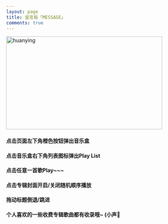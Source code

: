 ```yaml
---
layout: page
title: 留言板「MESSAGE」
comments: true 
---
```


<!-- <img src="https://robotkang-1257995526.cos.ap-chengdu.myqcloud.com/2345%E6%88%AA%E5%9B%BE20170318141303_%E7%9C%8B%E5%9B%BE%E7%8E%8B.jpg" width="360" height="250" alt="huanying"/> -->
<!-- <img src="https://drive.google.com/uc?export=download&id=1r53GXXa4QnCaeVcb73z6U9CF_Hcxwxn1" width="420" height="250" alt="huanying"/> -->
<img src="https://drive.google.com/uc?export=download&id=1dqT_342e540eBAG5cNMht7zKLug_Hagr" width="420" height="250" alt="huanying"/>

<p><h4>点击页面左下角橙色按钮弹出音乐盒</h4>     
<P><h4>点击音乐盒右下角列表图标弹出Play List</h4>
<p><h4>点击任意一首歌Play~~~</h4>   
<p><h4>点击专辑封面开启/关闭随机顺序播放</h4>
<p><h4>拖动标题倒退/跳进</h4>
<p><h4>个人喜欢的一些收费专辑歌曲都有收录哦~ (小声👀</h4>

<!-- <p><h4>有什么话要对我说吗？</h4>     
<P><h4>这里是你畅所欲言的地方，可以咨询，</h4>
<p><h4>可以交流，可以感叹，可以发飙，但不可以订外卖 、、、</h4>    -->

<!-- <div class="text-center" style="margin-top: 15px;">
    <img src="https://robotkang-1257995526.cos.ap-chengdu.myqcloud.com/%E5%A4%9A%E5%90%88%E4%B8%80%E6%89%93%E8%B5%8F%E4%BA%8C%E7%BB%B4%E7%A0%81.png" width="128" height="128" title="支付宝、微信、手机QQ扫码打赏">
</div>

<p>
<img src="https://robotkang-1257995526.cos.ap-chengdu.myqcloud.com/log_yuan.png" width="20" height="20" alt="photos" style="display:inline;margin-bottom: -5px;"/>
<a href="/donation/" target="_blank" style="text-decoration:none;color:#FF4500">赞助光荣榜</a> &nbsp;&nbsp;
<img src="https://robotkang-1257995526.cos.ap-chengdu.myqcloud.com/log_yuan.png" width="20" height="20" alt="photos" style="display:inline;margin-bottom: -5px;"/>
<a href="/dsimg/" style="color:#FF4500" target="_blank" style="text-decoration:none">Donation</a> &nbsp;&nbsp;
<p>花径不曾缘客扫，蓬门今始为君开！
我一直相信，所有的相遇都是一种缘分。能够看到这些文字，我们之间就已经产生了些不可言喻，却又令人期待的微妙联系。

虽然不知文字维系的缘分会有多长。
既然来了，请尽量享受O(∩_∩)O~。 -->




<!-- <audio autoplay="autopaly" controls="controls" loop="loop"  preload="auto" id="audio1">
	<source src="http://music.163.com/song/media/outer/url?id=1412142634.mp3" type="audio/mp3">你的浏览器不支持audio标签</a>
	</audio>

<div>   -->
           
 
<!-- <object width="330" height="180" data="http://music.163.com/style/swf/widget.swf?sid=441877316&type=0&auto=1&width=310&height=430" type="application/x-shockwave-flash"></object>  
          
  </div>  -->



<!-- <div id="QPlayer" class="QPlayer">
<div id="pContent">
	<div id="player">
<span class="cover"></span>
<div class="ctrl">
<div class="musicTag marquee">
<strong>Title</strong>
<span> - </span>
<span class="artist">Artist</span>
</div>
<div class="progress">
<div class="timer left">0:00</div>
<div class="contr">
<div class="rewind icon"></div>
<div class="playback icon"></div>
<div class="fastforward icon"></div>
</div>
<div class="right">
<div class="liebiao icon"></div>
</div>
</div>
</div>
</div>
	<div class="ssBtn">
	        <div class="adf"></div>
    </div>
</div>
<ol id="playlist"></ol>
</div>

<script src="/js/jquery.min.js"></script>
<script src="/js/jquery.marquee.min.js"></script>

<script>
	var	playlist = [
{title:"Hey Jude",artist:"The Beatles",mp3:"http://music.163.com/song/media/outer/url?id=1412142634.mp3",cover:"https://p1.music.126.net/kuYbl0-jocTv-FrOCOWbGQ==/109951164580527394.jpg?param=130y130",},
{title:"Let it Be",artist:"The Beatles",mp3:"http://freetyst.nf.migu.cn/public/product5th/product27/2018/12/29/2018%E5%B9%B403%E6%9C%8821%E6%97%A517%E7%82%B924%E5%88%86%E7%B4%A7%E6%80%A5%E5%86%85%E5%AE%B9%E5%87%86%E5%85%A5%E6%AD%A3%E4%B8%9C54%E9%A6%96/%E6%A0%87%E6%B8%85%E9%AB%98%E6%B8%85/MP3_320_16_Stero/6005669Z1DR.mp3?channelid=03&k=d182b2ab68115487&t=1583592611&msisdn=39325cb7-72db-4499-94cb-6a01ae6a7df5",cover:"https://cdnmusic.migu.cn/picture/2019/1128/1714/AL3024a28cea2d484b9715c5f823ec0428.jpg",},
{title:"With A Little Help",artist:"The Beatles",mp3:"http://freetyst.nf.migu.cn/public/product5th/product34/2019/07/2217/2019%E5%B9%B403%E6%9C%8805%E6%97%A518%E7%82%B952%E5%88%86%E5%86%85%E5%AE%B9%E5%87%86%E5%85%A5%E6%AD%A3%E4%B8%9C65%E9%A6%96/%E6%A0%87%E6%B8%85%E9%AB%98%E6%B8%85/MP3_320_16_Stero/6005669Z1GA.mp3?channelid=03&k=2bdae21f88ba967c&t=1583593113&msisdn=aa28e46a-4b39-49ea-9760-5a27cdffeefe",cover:"https://cdnmusic.migu.cn/picture/2019/1128/1714/ALd6281acca3d749f292f71861e947b5de.jpg",},
{title:"Believer",artist:"Imagine Dragons",mp3:"http://music.163.com/song/media/outer/url?id=1338149101",cover:"https://p2.music.126.net/0_YzqMGHrDXU9C277IFerA==/109951163783209324.jpg?param=130y130",},
{title:"Natural",artist:"Imagine Dragons",mp3:"http://freetyst.nf.migu.cn/public/product5th/product27/2018/12/21/%E9%A2%84%E7%95%99%E6%95%B0%E5%AD%97%E4%B8%93%E8%BE%91cpid%E4%B8%BA600566%E7%9A%84%E6%95%B0%E6%8D%AE/%E6%A0%87%E6%B8%85%E9%AB%98%E6%B8%85/MP3_320_16_Stero/6005669Z17R.mp3?channelid=03&k=6690a06f4a92eb00&t=1583590331&msisdn=fe92116a-0f90-4dde-a269-d2467d08a37f",cover:"https://cdnmusic.migu.cn/picture/2019/1128/1714/AL805dc68530eb404ca29e4ceb79bacb69.jpg",},
{title:"稻香",artist:"周杰伦",mp3:"http://freetyst.nf.migu.cn/public/product5th/product35/2019/10/1420/2009%E5%B9%B406%E6%9C%8826%E6%97%A5%E5%8D%9A%E5%B0%94%E6%99%AE%E6%96%AF/%E6%A0%87%E6%B8%85%E9%AB%98%E6%B8%85/MP3_320_16_Stero/60054702010.mp3?channelid=03&k=9a365191f41ea24c&t=1583583275&msisdn=1fe2411a-7032-4518-b7ac-11c450d136d8",cover:"https://p1.music.126.net/HBanuZpt8SD2kf15AFa6Og==/109951163200234839.jpg?param=130y130",},
{title:"红尘客栈",artist:"周杰伦",mp3:"http://freetyst.nf.migu.cn/public/product5th/product35/2019/09/2421/2012%E5%B9%B412%E6%9C%885%E6%97%A5%E7%B4%A7%E6%80%A5%E5%87%86%E5%85%A5%E7%BA%B5%E6%A8%AA%E4%B8%96%E4%BB%A31%E9%A6%96/%E6%A0%87%E6%B8%85%E9%AB%98%E6%B8%85/MP3_320_16_Stero/60054703841.mp3?channelid=03&k=6054fd64a932d811&t=1583590417&msisdn=78835ef1-28dd-469c-878b-8a358f842ced",cover:"https://cdnmusic.migu.cn/picture/2019/1106/1928/AL390dd6c7bfbd4d7a8aef1ef0e9b09fdd.jpg",},
{title:"七里香",artist:"周杰伦",mp3:"http://freetyst.nf.migu.cn/public/product5th/product35/2019/10/1618/2009%E5%B9%B406%E6%9C%8826%E6%97%A5%E5%8D%9A%E5%B0%94%E6%99%AE%E6%96%AF/%E6%A0%87%E6%B8%85%E9%AB%98%E6%B8%85/MP3_320_16_Stero/60054701934.mp3?channelid=03&k=fa7e345234766a2b&t=1583583822&msisdn=ea16b256-0ec9-43c9-9d4e-a5846055da18",cover:"https://p1.music.126.net/P1goeQ7SoxEkFsb4ZDijMw==/7746059418324672.jpg?param=130y130",},
{title:"一路向北",artist:"周杰伦",mp3:"http://freetyst.nf.migu.cn/public/product11/2018/06/21/2009%E5%B9%B406%E6%9C%8826%E6%97%A5%E5%8D%9A%E5%B0%94%E6%99%AE%E6%96%AF/%E6%AD%8C%E6%9B%B2%E4%B8%8B%E8%BD%BD/MP3_320_16_Stero/%E4%B8%80%E8%B7%AF%E5%90%91%E5%8C%97-%E5%91%A8%E6%9D%B0%E4%BC%A6.mp3?channelid=03&k=7d7c7e89e9311dc7&t=1583584181&msisdn=63fe524a-b968-429f-b5eb-8ad3a08a92be",cover:"https://cdnmusic.migu.cn/picture/2019/1125/1028/ALe2de34dab7c04adc8cd48025339c46c5.jpg",},
{title:"告白气球",artist:"周杰伦",mp3:"http://freetyst.nf.migu.cn/public/product5th/product28/2019/02/12/2016%E5%B9%B408%E6%9C%8815%E6%97%A509%E7%82%B919%E5%88%86%E5%86%85%E5%AE%B9%E5%87%86%E5%85%A5%E7%BA%B5%E6%A8%AA%E4%B8%96%E4%BB%A310%E9%A6%96/%E6%A0%87%E6%B8%85%E9%AB%98%E6%B8%85/MP3_320_16_Stero/60054704037.mp3?channelid=03&k=605ee0f2f29d3ad6&t=1583594928&msisdn=0439d3f9-568f-46f2-9f5e-d1e90a80f57c",cover:"https://cdnmusic.migu.cn/picture/2019/1031/0254/ALd6c2d9697d2a4f5f96508c8a7ec8b1a8.jpg",},
// {title:"Fall",artist:"Eminem ",mp3:"http://freetyst.nf.migu.cn/public/product23/2018/11/15/2018%E5%B9%B408%E6%9C%8831%E6%97%A523%E7%82%B942%E5%88%86%E7%B4%A7%E6%80%A5%E5%86%85%E5%AE%B9%E5%87%86%E5%85%A5%E6%AD%A3%E4%B8%9C13%E9%A6%96/%E6%A0%87%E6%B8%85%E9%AB%98%E6%B8%85/MP3_320_16_Stero/6005669Z2CD.mp3?channelid=03&k=177e63c9ca600f69&t=1583584390&msisdn=62ae76c4-d23d-4018-a6f0-a6841b44f649",cover:"https://cdnmusic.migu.cn/picture/2019/1205/1807/ALdc192c067779469e918eed6a02006856.jpg",},
{title:"Godzilla",artist:"Eminem",mp3:"http://freetyst.nf.migu.cn/public/product8th/product38/2020/01/1801/2020%E5%B9%B401%E6%9C%8817%E6%97%A517%E7%82%B932%E5%88%86%E5%86%85%E5%AE%B9%E5%87%86%E5%85%A5%E6%AD%A3%E4%B8%9C20%E9%A6%96/%E6%A0%87%E6%B8%85%E9%AB%98%E6%B8%85/MP3_320_16_Stero/6005669Z2GS.mp3?channelid=03&k=b1d60ad09d6a6276&t=1583584333&msisdn=982051c4-601e-442e-9dc2-1ef107b11053",cover:"https://cdnmusic.migu.cn/picture/2020/0117/1749/AL12db4988293672febd045f1d2ab030d2.jpg",},
{title:"Kamikaze",artist:"Eminem",mp3:"http://freetyst.nf.migu.cn/public/product5th/product27/2018/12/21/2018%E5%B9%B408%E6%9C%8831%E6%97%A523%E7%82%B942%E5%88%86%E7%B4%A7%E6%80%A5%E5%86%85%E5%AE%B9%E5%87%86%E5%85%A5%E6%AD%A3%E4%B8%9C13%E9%A6%96/%E6%A0%87%E6%B8%85%E9%AB%98%E6%B8%85/MP3_320_16_Stero/6005669Z2B3.mp3?channelid=03&k=f91ce8204e3ac0e8&t=1583584480&msisdn=98f26dfc-9912-43ae-9aeb-0d6d74aa1a6f",cover:"https://cdnmusic.migu.cn/picture/2019/1205/1807/ALdc192c067779469e918eed6a02006856.jpg",},
];
  var isRotate = true;
  var autoplay = true;
</script>
<script src="/js/player.js"></script>
<script>

function bgChange(){
	var lis= $('.lib');
	for(var i=0; i<lis.length; i+=2)
	lis[i].style.background = 'rgba(246, 246, 246, 0.5)';
}
window.onload = bgChange;
</script>

<meta charset="utf-8">
  <meta name="viewport" content="width=device-width, initial-scale=1" />
	<title></title>
	<link rel="stylesheet" href="/css/player.css">



<script>
myVid=document.getElementById("audio1");

function setHalfVolume()
  { 
  myVid.volume=0.2;
  } 

</script>  -->


<!-- 多说评论框 start 
	<div class="ds-thread" data-thread-key="/liuyan/" data-title="留言板" data-url="http://roboutkang/liuyan/"></div>
<!-- 多说评论框 end 
<!-- 多说公共JS代码 start (一个网页只需插入一次) 
<script type="text/javascript">
var duoshuoQuery = {short_name:"robotkang"};
	(function() {
		var ds = document.createElement('script');
		ds.type = 'text/javascript';ds.async = true;
		ds.src = (document.location.protocol == 'https:' ? 'https:' : 'http:') + '//static.duoshuo.com/embed.js';
		ds.charset = 'UTF-8';
		(document.getElementsByTagName('head')[0] 
		 || document.getElementsByTagName('body')[0]).appendChild(ds);
	})();
	</script>
<!-- 多说公共JS代码 end -->







<!--
<a href="/fangke/" style="color:#708090"> <h5>Recent Visitors</h5></a>  
-->




